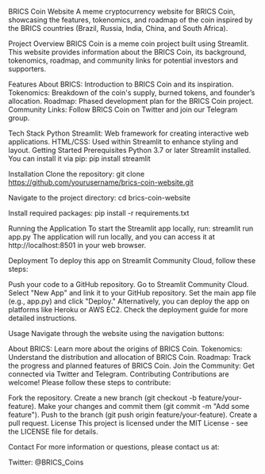 BRICS Coin Website
A meme cryptocurrency website for BRICS Coin, showcasing the features, tokenomics, and roadmap of the coin inspired by the BRICS countries (Brazil, Russia, India, China, and South Africa).

<!-- Optional: Add a screenshot or logo image path here -->

Project Overview
BRICS Coin is a meme coin project built using Streamlit. This website provides information about the BRICS Coin, its background, tokenomics, roadmap, and community links for potential investors and supporters.

Features
About BRICS: Introduction to BRICS Coin and its inspiration.
Tokenomics: Breakdown of the coin's supply, burned tokens, and founder’s allocation.
Roadmap: Phased development plan for the BRICS Coin project.
Community Links: Follow BRICS Coin on Twitter and join our Telegram group.

Tech Stack
Python
Streamlit: Web framework for creating interactive web applications.
HTML/CSS: Used within Streamlit to enhance styling and layout.
Getting Started
Prerequisites
Python 3.7 or later
Streamlit installed. You can install it via pip:
pip install streamlit

Installation
Clone the repository:
git clone https://github.com/yourusername/brics-coin-website.git

Navigate to the project directory:
cd brics-coin-website

Install required packages:
pip install -r requirements.txt

Running the Application
To start the Streamlit app locally, run:
streamlit run app.py
The application will run locally, and you can access it at http://localhost:8501 in your web browser.

Deployment
To deploy this app on Streamlit Community Cloud, follow these steps:

Push your code to a GitHub repository.
Go to Streamlit Community Cloud.
Select "New App" and link it to your GitHub repository.
Set the main app file (e.g., app.py) and click "Deploy."
Alternatively, you can deploy the app on platforms like Heroku or AWS EC2. Check the deployment guide for more detailed instructions.

Usage
Navigate through the website using the navigation buttons:

About BRICS: Learn more about the origins of BRICS Coin.
Tokenomics: Understand the distribution and allocation of BRICS Coin.
Roadmap: Track the progress and planned features of BRICS Coin.
Join the Community: Get connected via Twitter and Telegram.
Contributing
Contributions are welcome! Please follow these steps to contribute:

Fork the repository.
Create a new branch (git checkout -b feature/your-feature).
Make your changes and commit them (git commit -m "Add some feature").
Push to the branch (git push origin feature/your-feature).
Create a pull request.
License
This project is licensed under the MIT License - see the LICENSE file for details.

Contact
For more information or questions, please contact us at:

Twitter: @BRICS_Coins
